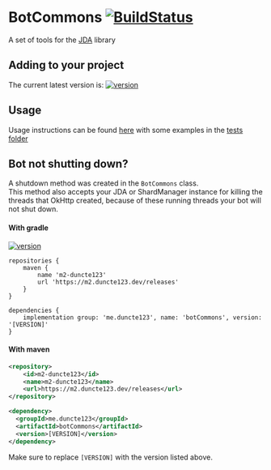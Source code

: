 # BotCommons [![BuildStatus][circleImage]][circleLink]
A set of tools for the [JDA] library


## Adding to your project
The current latest version is: [ ![version][] ][download]

## Usage

Usage instructions can be found [here][usage] with some examples in the [tests folder](src/test/java/me/duncte123/botcommons)

## Bot not shutting down?
A shutdown method was created in the `BotCommons` class. <br>
This method also accepts your JDA or ShardManager instance for killing the threads that OkHttp created, because of these running threads your bot will not shut down.


#### With gradle
[ ![version][] ][download]

```GRADLE
repositories {
    maven {
        name 'm2-duncte123'
        url 'https://m2.duncte123.dev/releases'
    }
}

dependencies {
    implementation group: 'me.duncte123', name: 'botCommons', version: '[VERSION]'
}
```

#### With maven

```XML
<repository>
    <id>m2-duncte123</id>
    <name>m2-duncte123</name>
    <url>https://m2.duncte123.dev/releases</url>
</repository>

<dependency>
  <groupId>me.duncte123</groupId>
  <artifactId>botCommons</artifactId>
  <version>[VERSION]</version>
</dependency>
```

Make sure to replace `[VERSION]` with the version listed above.

[JDA]: https://github.com/DV8FromTheWorld/JDA
[version]: https://img.shields.io/maven-metadata/v?metadataUrl=https%3A%2F%2Fm2.duncte123.dev%2Freleases%2Fme%2Fduncte123%2FbotCommons%2Fmaven-metadata.xml
[download]: https://m2.duncte123.dev/#/releases/me/duncte123/botCommons
[usage]: USAGE.md
[circleLink]: https://github.com/duncte123/botCommons
[circleImage]: https://github.com/duncte123/botCommons/workflows/release-botcommons/badge.svg
